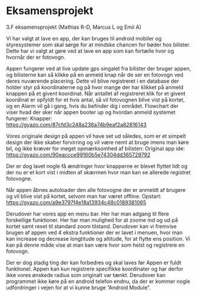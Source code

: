 # Eksamensprojekt
3.F eksamensprojekt (Mathias R-D, Marcus L og Emil A)

Vi har valgt at lave en app, der kan bruges til android mobiler og styresystemer som skal sørge for at mindske chancen for bøder hos bilister. Dette har vi valgt at gøre ved at lave en app som kan fortælle hvor og hvornår der er fotovogn. 

Appen fungerer ved at live update gps singalet fra bilister der bruger appen, og bilisterne kan så klikke på en anmeld knap når de ser en fotovogn ved deres nuværende placering. Dette vil blive registreret i en database der holder styr på koordinaterne og på hvor mange der har klikket på anmeld knappen på et givent koordinat. Når antallet af registreret klik for et givent koordinat er opfyldt for et hvis antal, så vil fotovognen blive vist på kortet, og en Alarm vil gå i gang, hvis du befinder dig i området.
Flowchart der viser hvad der sker når appen booter up og hvordan anmeld systemet fungerer:
Knapper: https://gyazo.com/87cfd3c248a236a74b9eaf2a82816143

Vores originale design på appen vil have set ud således, som er et simpelt design der ikke skaber forvirring og vil være nemt at bruge imens man køre bil, og ikke kræver for meget opmærksomhed af bilisten:
Original app ide: https://gyazo.com/90eaccce99160b5e74304dd365729792

Der er dog lavet nogle få ændringer hvor knapperne er blevet flyttet lidt og der nu er et kort vist i midten af skærmen hvor man kan se allerede registret fotovogne.

Når appen åbnes autoloader den alle fotovogne der er anmeldt af brugere og vil blive vist på kortet, selvom man har været offline. 
Opstart: https://gyazo.com/a9e3797f4e18a13934c48c0189381065

Derudover har vores app en menu bar. Her har man adgang til flere forskellige funktioner. Her har man mulighed for at zoome ind og ud på kortet samt reset til standard zoom tilstand. Derudover kan vi fremvise brugen af appen ved 4 ekstra funktioner der er lavet i menuen, hvor man kan increase og decrease longtitude og altitude, for at flytte ens position. Vi kan på denne måde vise at man kan være hvor som helst og registrere en fotovogn.

Der er dog stadig ting der kan forbedres og skal laves før Appen er fuldt funktionel. Appen kan kun registrere specifikke koordinater og har derfor ikke vores ønskede radius som originalt var tænkt. Derudover kan programmet ikke køre på en android telefon endnu, da der er kommer nogle udfordringer i vejen for at vi kunne bruge ”Android Module”.
